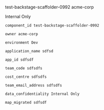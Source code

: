 test-backstage-scaffolder-0992
acme-corp

Internal Only


    component_id test-backstage-scaffolder-0992

    owner acme-corp

    environment Dev

    application_name sdfsd

    app_id sdfsdf

    team_code sdfsdfs

    cost_centre sdfsdfs

    team_email_address sdfsdfs

    data_confidentiality Internal Only

    map_migrated sdfsdf


